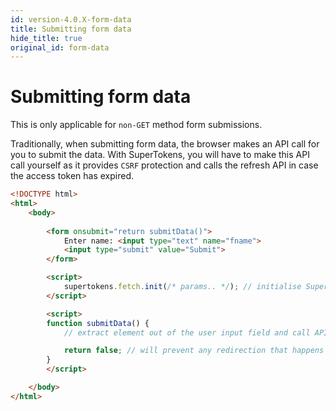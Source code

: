 ```yaml
---
id: version-4.0.X-form-data
title: Submitting form data
hide_title: true
original_id: form-data
---
```


# Submitting form data

This is only applicable for ```non-GET``` method form submissions.

Traditionally, when submitting form data, the browser makes an API call for you to submit the data. With SuperTokens, you will have to make this API call yourself as it provides ```CSRF``` protection and calls the refresh API in case the access token has expired.

```html
<!DOCTYPE html>
<html>
    <body>
        
        <form onsubmit="return submitData()">
            Enter name: <input type="text" name="fname">
            <input type="submit" value="Submit">
        </form>

        <script>
            supertokens.fetch.init(/* params.. */); // initialise SuperTokens
        </script>

        <script>
        function submitData() {
            // extract element out of the user input field and call API using fetch

            return false; // will prevent any redirection that happens when a form is submitted. 
        }
        </script>

    </body>
</html>
```
